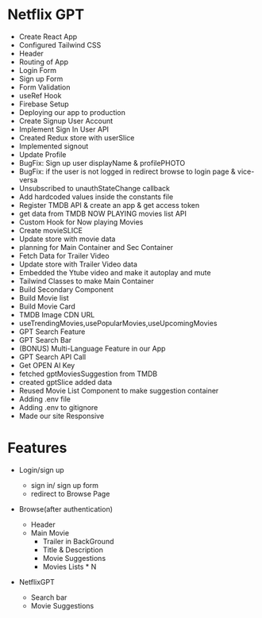 # Netflix GPT

- Create React App
- Configured Tailwind CSS
- Header
- Routing of App
- Login Form
- Sign up Form
- Form Validation
- useRef Hook
- Firebase Setup
- Deploying our app to production
- Create Signup User Account
- Implement Sign In User API
- Created Redux store with userSlice
- Implemented signout
- Update Profile
- BugFix: Sign up user displayName & profilePHOTO
- BugFix: if the user is not logged in redirect browse to login page & vice-versa
- Unsubscribed to unauthStateChange callback
- Add hardcoded values inside the constants file
- Register TMDB API & create an app & get access token
- get data from TMDB NOW PLAYING movies list API
- Custom Hook for Now playing Movies
- Create movieSLICE
- Update store with movie data
- planning for Main Container and Sec Container
- Fetch Data for Trailer Video
- Update store with Trailer Video data
- Embedded the Ytube video and make it autoplay and mute
- Tailwind Classes to make Main Container
- Build Secondary Component
- Build Movie list
- Build Movie Card
- TMDB Image CDN URL
- useTrendingMovies,usePopularMovies,useUpcomingMovies
- GPT Search Feature
- GPT Search Bar
- (BONUS) Multi-Language Feature in our App
- GPT Search API Call
- Get OPEN AI Key
- fetched gptMoviesSuggestion from TMDB
- created gptSlice added data
- Reused Movie List Component to make suggestion container
- Adding .env file
- Adding .env to gitignore
- Made our site Responsive

# Features

- Login/sign up

  - sign in/ sign up form
  - redirect to Browse Page

- Browse(after authentication)

  - Header
  - Main Movie
    - Trailer in BackGround
    - Title & Description
    - Movie Suggestions
    - Movies Lists \* N

- NetflixGPT
  - Search bar
  - Movie Suggestions
